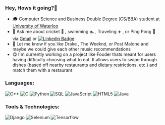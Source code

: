 ### Hey, Hows it going?👋

- 🎓 Computer Science and Business Double Degree (CS/BBA) student at [University of Waterloo](https://cs.uwaterloo.ca/about)
- 💬 Ask me about cricket 🏏 , swimming 🏊 , Traveling ✈️ , or Ping Pong 🏓 via [Gmail](yashoza32@gmail.com) or [![Linkedin Badge](https://img.shields.io/badge/-Yash-Oza-blue?style=flat-square&logo=Linkedin&logoColor=white&link=https://www.linkedin.com/in/oza/)](https://www.linkedin.com/in/oza/)  
- 🎵 Let me know if you like Drake , The Weeknd, or Post Malone and maybe we could give each other music recommendations
- 😋 I'm currently working on a project like Fooder thats meant for users having difficulty choosing what to eat. It allows users to swipe through dishes (based off
nearby restaurants and dietary restrictions, etc.) and match them with a restaurant

### Languages:
![C++](https://img.shields.io/badge/-C++-000000?style=flat&logo=C%2B%2B&logoColor=00599C)
![C](https://img.shields.io/badge/-C-000000?style=flat&logo=C)
![Python](https://img.shields.io/badge/-python-000000?style=flat&logo=python)
![SQL](https://img.shields.io/badge/-SQL-000000?style=flat&logo=MySQL)
![JavaScript](https://img.shields.io/badge/-JavaScript-000000?style=flat&logo=javascript)
![HTML5](https://img.shields.io/badge/-HTML5-000000?style=flat&logo=HTML5)
![Java](https://img.shields.io/badge/-Java-000000?style=flat&logo=Java&logoColor=ffa500)

### Tools & Technologies:
![Django](http://img.shields.io/badge/-Django-000000?style=flat&logo=Django&logoColor=092E20)
![Selenium](http://img.shields.io/badge/-Selenium-000000?style=flat&logo=Selenium&logoColor=092E20)
![Tensorflow](http://img.shields.io/badge/-Tensorflow-000000?style=flat&logo=Tensorflow&logoColor=ee7600)
